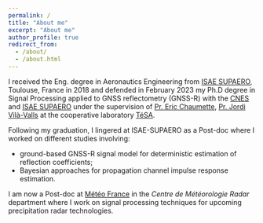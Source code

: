 ```yaml
---
permalink: /
title: "About me"
excerpt: "About me"
author_profile: true
redirect_from: 
  - /about/
  - /about.html
---
```


I received the Eng. degree in Aeronautics Engineering from [ISAE SUPAERO](https://www.isae-supaero.fr/), Toulouse, France in 2018 and defended in February 2023 my Ph.D degree in Signal Processing applied to GNSS reflectometry (GNSS-R) with the [CNES](https://cnes.fr) and [ISAE SUPAERO](https://www.isae-supaero.fr) under the supervision of [Pr. Eric Chaumette](https://pagespro.isae-supaero.fr/eric-chaumette/biography.html), [Pr. Jordi Vilà-Valls](https://jordivilavalls.wordpress.com) at the cooperative laboratory [TéSA](https://tesa.prd.fr).

Following my graduation, I lingered at ISAE-SUPAERO as a Post-doc where I worked on different studies involving:
 - ground-based GNSS-R signal model for deterministic estimation of reflection coefficients;
 - Bayesian approaches for propagation channel impulse response estimation.

I am now a Post-doc at [Météo France](https://meteofrance.com/) in the _Centre de Météorologie Radar_ department where I work on signal processing techniques for upcoming precipitation radar technologies.
